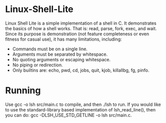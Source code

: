 # Linux-Shell-Lite
Linux Shell Lite is a simple implementation of a shell in C. It demonstrates the basics of how a shell works. That is: read, parse, fork, exec, and wait. Since its purpose is demonstration (not feature completeness or even fitness for casual use), it has many limitations, including:
- Commands must be on a single line.
- Arguments must be separated by whitespace.
- No quoting arguments or escaping whitespace.
- No piping or redirection.
- Only builtins are: echo, pwd, cd, jobs, quit, kjob, killallbg, fg, pinfo. 

# Running
Use gcc -o lsh src/main.c to compile, and then ./lsh to run. If you would like to use the standard-library based implementation of lsh_read_line(), then you can do: gcc -DLSH_USE_STD_GETLINE -o lsh src/main.c.

